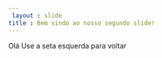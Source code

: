```yaml
---
 layout : slide
title : Bem vindo ao nosso segundo slide!
--- 
```

Olá
Use a seta esquerda para voltar
